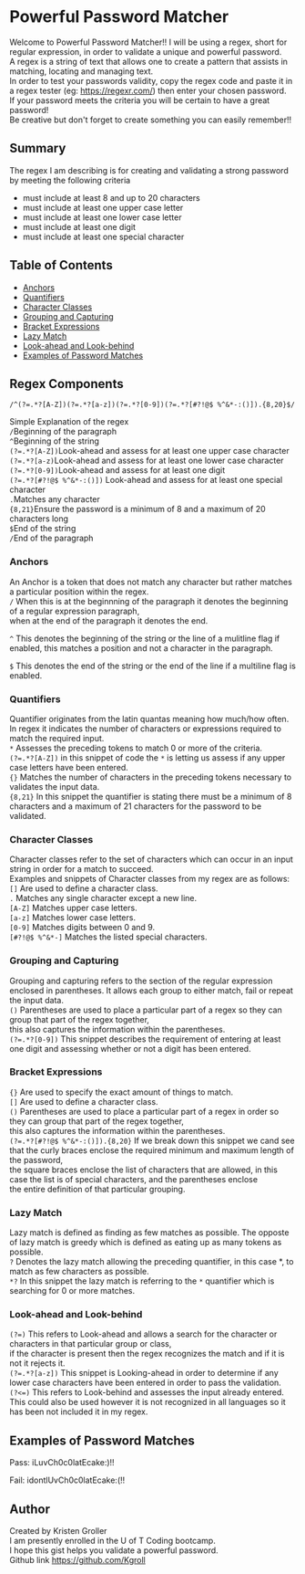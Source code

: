 # Powerful Password Matcher

Welcome to Powerful Password Matcher!!
I will be using a regex, short for regular expression, in order to validate a unique and powerful password.   
A regex is a string of text that allows one to create a pattern that assists in matching, locating and managing text.  
In order to test your passwords validity, copy the regex code and paste it in a regex tester (eg: https://regexr.com/) then enter your chosen password.  
If your password meets the criteria you will be certain to have a great password!   
Be creative but don't forget to create something you can easily remember!!  

## Summary

The regex I am describing is for creating and validating a strong password by meeting the following criteria
- must include at least 8 and up to 20 characters
- must include at least one upper case letter
- must include at least one lower case letter
- must include at least one digit
- must include at least one special character


## Table of Contents

- [Anchors](#anchors)
- [Quantifiers](#quantifiers)
- [Character Classes](#character-classes)
- [Grouping and Capturing](#grouping-and-capturing)
- [Bracket Expressions](#bracket-expressions)
- [Lazy Match](#lazy-match)
- [Look-ahead and Look-behind](#look-ahead-and-Look-behind)
- [Examples of Password Matches](#examples-of-password-matches)

## Regex Components
`/^(?=.*?[A-Z])(?=.*?[a-z])(?=.*?[0-9])(?=.*?[#?!@$ %^&*-:()]).{8,20}$/`   

Simple Explanation of the regex  
`/`Beginning of the paragraph   
`^`Beginning of the string  
`(?=.*?[A-Z])`Look-ahead and assess for at least one upper case character   
`(?=.*?[a-z)`Look-ahead and assess for at least one lower case character    
`(?=.*?[0-9])`Look-ahead and assess for at least one digit  
`(?=.*?[#?!@$ %^&*-:()])` Look-ahead and assess for at least one special character  
`.`Matches any character  
`{8,21}`Ensure the password is a minimum of 8 and a maximum of 20 characters long  
`$`End of the string  
`/`End of the paragraph

### Anchors
An Anchor is a token that does not match any character but rather matches a particular position within the regex.  
`/` When this is at the beginnning of the paragraph it denotes the beginning of a regular expression paragraph,   
    when at the end of the paragraph it denotes the end.  

`^` This denotes the beginning of the string or the line of a mulitline flag if enabled, this matches a position and not a character in the paragraph.


`$` This denotes the end of the string or the end of the line if a multiline flag is enabled.  

### Quantifiers
Quantifier originates from the latin quantas meaning how much/how often. In regex it indicates the number of characters or expressions required to match the required input.  
`*` Assesses the preceding tokens to match 0 or more of the criteria.   
`(?=.*?[A-Z])` in this snippet of code the `*` is letting us assess if any upper case letters have been entered.   
`{}` Matches the number of characters in the preceding tokens necessary to validates the input data.  
`{8,21}` In this snippet the quantifier is stating there must be a minimum of 8 characters and a maximum of 21 characters for the password to be validated.    

### Character Classes
Character classes refer to the set of characters which can occur in an input string in order for a match to succeed.  
Examples and snippets of Character classes from my regex are as follows:  
`[]` Are used to define a character class.    
`.` Matches any single character except a new line.    
`[A-Z]` Matches upper case letters.    
`[a-z]` Matches lower case letters.    
`[0-9]` Matches digits between 0 and 9.    
`[#?!@$ %^&*-]` Matches the listed special characters.    

### Grouping and Capturing
Grouping and capturing refers to the section of the regular expression enclosed in parentheses. It allows each group to either match, fail or repeat the input data.    
`()` Parentheses are used to place a particular part of a regex so they can group that part of the regex together,   
   this also captures the information within the parentheses.  
`(?=.*?[0-9])` This snippet describes the requirement of entering at least one digit and assessing whether or not a digit has been entered.  

### Bracket Expressions
`{}` Are used to specify the exact amount of things to match.    
`[]` Are used to define a character class.   
`()` Parentheses are used to place a particular part of a regex in order so they can group that part of the regex together,   
   this also captures the information within the parentheses.   
`(?=.*?[#?!@$ %^&*-:()]).{8,20}` If we break down this snippet we cand see that the curly braces enclose the required minimum and maximum length of the password,  
    the square braces enclose the list of characters that are allowed, in  this case the list is of special characters, and the parentheses enclose  
    the entire definition of that particular grouping.

### Lazy Match
Lazy match is defined as finding as few matches as possible. The opposte of lazy match is greedy which is defined as eating up as many tokens as possible.  
`?` Denotes the lazy match allowing the preceding quantifier, in this case *, to match as few characters as possible.   
`*?` In this snippet the lazy match is referring to the `*` quantifier which is searching for 0 or more matches.  

### Look-ahead and Look-behind
`(?=)` This refers to Look-ahead and allows a search for the character or characters in that particular group or class,   
       if the character is present then the regex recognizes the match and if it is not it rejects it.  
 `(?=.*?[a-z])` This snippet is Looking-ahead in order to determine if any lower case characters have been entered in order to pass the validation.  
 `(?<=)` This refers to Look-behind and assesses the input already entered. This could also be used however it is not recognized in all languages so it has been not included it in my regex.  

## Examples of Password Matches
Pass: iLuvCh0c0latEcake:)!!

Fail: idontlUvCh0c0latEcake:(!!

## Author
Created by Kristen Groller  
I am presently enrolled in the U of T Coding bootcamp.   
I hope this gist helps you validate a powerful password.  
Github link https://github.com/Kgroll  
